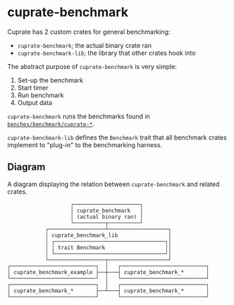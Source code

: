 # cuprate-benchmark
Cuprate has 2 custom crates for general benchmarking:
- `cuprate-benchmark`; the actual binary crate ran
- `cuprate-benchmark-lib`; the library that other crates hook into

The abstract purpose of `cuprate-benchmark` is very simple:
1. Set-up the benchmark
1. Start timer
1. Run benchmark
1. Output data

`cuprate-benchmark` runs the benchmarks found in [`benches/benchmark/cuprate-*`](https://github.com/Cuprate/cuprate/tree/main/benches/benchmark).

`cuprate-benchmark-lib` defines the `Benchmark` trait that all
benchmark crates implement to "plug-in" to the benchmarking harness.

## Diagram
A diagram displaying the relation between `cuprate-benchmark` and related crates.

```
                    ┌─────────────────────┐
                    │ cuprate_benchmark   │
                    │ (actual binary ran) │
                    └──────────┬──────────┘
            ┌──────────────────┴───────────────────┐
            │ cuprate_benchmark_lib                │
            │ ┌───────────────────────────────────┐│
            │ │ trait Benchmark                   ││
            │ └───────────────────────────────────┘│
            └──────────────────┬───────────────────┘
┌───────────────────────────┐  │   ┌───────────────────────────┐
│ cuprate_benchmark_example ├──┼───┤ cuprate_benchmark_*       │
└───────────────────────────┘  │   └───────────────────────────┘
┌───────────────────────────┐  │   ┌───────────────────────────┐
│ cuprate_benchmark_*       ├──┴───┤ cuprate_benchmark_*       │
└───────────────────────────┘      └───────────────────────────┘
```